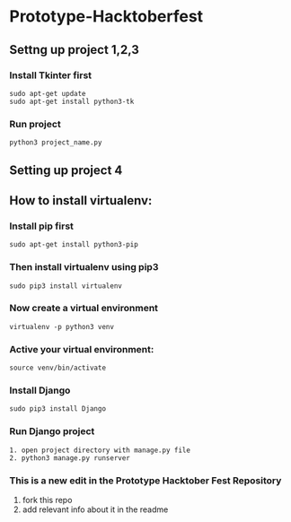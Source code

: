 # Prototype-Hacktoberfest

## Settng up project 1,2,3

### Install Tkinter first
    sudo apt-get update
    sudo apt-get install python3-tk
    
### Run project 
    python3 project_name.py
    
## Setting up project 4

## How to install virtualenv:

### Install **pip** first

    sudo apt-get install python3-pip

### Then install **virtualenv** using pip3

    sudo pip3 install virtualenv 

### Now create a virtual environment 

    virtualenv -p python3 venv 
  
### Active your virtual environment:    
    
    source venv/bin/activate
    
### Install Django
    sudo pip3 install Django
    
### Run Django project
    1. open project directory with manage.py file
    2. python3 manage.py runserver
### This is a new edit in the Prototype Hacktober Fest Repository
   1. fork this repo
   2. add relevant info about it in the readme
